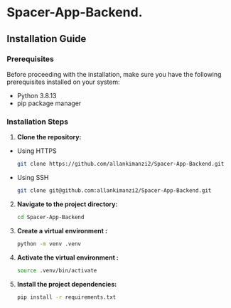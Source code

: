 # Spacer-App-Backend.

## Installation Guide

### Prerequisites

Before proceeding with the installation, make sure you have the following prerequisites installed on your system:

- Python 3.8.13
- pip package manager

### Installation Steps

1. **Clone the repository:**
- Using HTTPS
   ```bash
   git clone https://github.com/allankimanzi2/Spacer-App-Backend.git
   ```
 - Using SSH
    ```bash
   git clone git@github.com:allankimanzi2/Spacer-App-Backend.git
   ```

2. **Navigate to the project directory:**

   ```bash
   cd Spacer-App-Backend
   ```

3. **Create a virtual environment :**

   ```bash
   python -m venv .venv
   ```

4. **Activate the virtual environment :**

   ```bash
   source .venv/bin/activate
   ```

5. **Install the project dependencies:**

   ```bash
   pip install -r requirements.txt
   ```